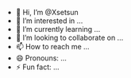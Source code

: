 - 👋 Hi, I’m @Xsetsun
- 👀 I’m interested in ...
- 🌱 I’m currently learning ...
- 💞️ I’m looking to collaborate on ...
- 📫 How to reach me ...
- 😄 Pronouns: ...
- ⚡ Fun fact: ...

<!---
Xsetsun/Xsetsun is a ✨ special ✨ repository because its `README.md` (this file) appears on your GitHub profile.
You can click the Preview link to take a look at your changes.
--->
